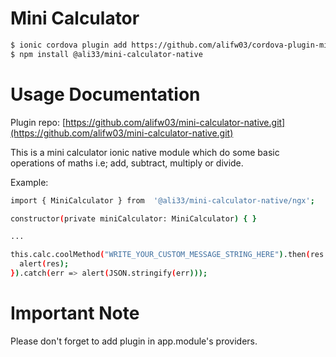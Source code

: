 # Mini Calculator

```bash
$ ionic cordova plugin add https://github.com/alifw03/cordova-plugin-minicalculator.git
$ npm install @ali33/mini-calculator-native
```

# Usage Documentation

Plugin repo: [https://github.com/alifw03/mini-calculator-native.git](https://github.com/alifw03/mini-calculator-native.git)

This is a mini calculator ionic native module which do some basic operations of maths i.e; add, subtract, multiply or divide.

Example:

```bash
import { MiniCalculator } from  '@ali33/mini-calculator-native/ngx';

constructor(private miniCalculator: MiniCalculator) { }

...

this.calc.coolMethod("WRITE_YOUR_CUSTOM_MESSAGE_STRING_HERE").then(res => {
  alert(res);
}).catch(err => alert(JSON.stringify(err)));
```

# Important Note

Please don't forget to add plugin in app.module's providers.
